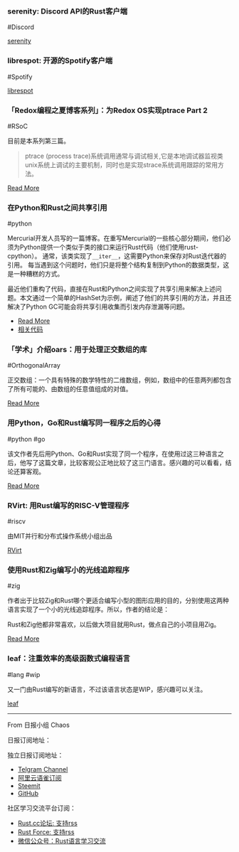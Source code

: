 ### serenity: Discord API的Rust客户端

#Discord

[serenity](https://github.com/serenity-rs/serenity)

### librespot: 开源的Spotify客户端

#Spotify

[librespot](https://github.com/librespot-org/librespot)

### 「Redox编程之夏博客系列」：为Redox OS实现ptrace Part 2

#RSoC

目前是本系列第三篇。

> ptrace (process trace)系统调用通常与调试相关,它是本地调试器监视类unix系统上调试的主要机制，同时也是实现strace系统调用跟踪的常用方法。

[Read More](https://www.redox-os.org/news/rsoc-ptrace-2/)

### 在Python和Rust之间共享引用

#python

Mercurial开发人员写的一篇博客。在重写Mercurial的一些核心部分期间，他们必须为Python提供一个类似于类的接口来运行Rust代码（他们使用rust-cpython）。 通常，该类实现了`__iter__`，这需要Python来保存对Rust迭代器的引用。 每当遇到这个问题时，他们只是将整个结构复制到Python的数据类型，这是一种糟糕的方式。

最近他们重构了代码，直接在Rust和Python之间实现了共享引用来解决上述问题。本文通过一个简单的HashSet为示例，阐述了他们的共享引用的方法，并且还解决了Python GC可能会将共享引用收集而引发内存泄漏等问题。

- [Read More](https://raphaelgomes.dev/blog/articles/2019-07-01-sharing-references-between-python-and-rust.html)
- [相关代码](https://heptapod.octobus.net/gracinet/rust-cpython-shared-ref/tree/topic/default/lock_explicit_count)

### 「学术」介绍oars：用于处理正交数组的库

#OrthogonalArray

正交数组：一个具有特殊的数学特性的二维数组，例如，数组中的任意两列都包含了所有可能的、由数组的任意值组成的对值。

[Read More](https://afnan.io/post/introducing-oars/)

### 用Python，Go和Rust编写同一程序之后的心得

#python #go

该文作者先后用Python、Go和Rust实现了同一个程序，在使用过这三种语言之后，他写了这篇文章，比较客观公正地比较了这三门语言。感兴趣的可以看看，结论还算客观。

[Read More](http://www.nicolas-hahn.com/python/go/rust/programming/2019/07/01/program-in-python-go-rust/)

### RVirt: 用Rust编写的RISC-V管理程序

#riscv

由MIT并行和分布式操作系统小组出品

[RVirt](https://github.com/mit-pdos/RVirt)

### 使用Rust和Zig编写小的光线追踪程序

#zig 

作者出于比较Zig和Rust哪个更适合编写小型的图形应用的目的，分别使用这两种语言实现了一个小的光线追踪程序。所以，作者的结论是：

Rust和Zig他都非常喜欢，以后做大项目就用Rust，做点自己的小项目用Zig。

[Read More](https://nelari.us/post/raytracer_with_rust_and_zig/)

### leaf：注重效率的高级函数式编程语言

#lang #wip

又一门由Rust编写的新语言，不过该语言状态是WIP，感兴趣可以关注。

[leaf](https://github.com/AlmightyFloppyFish/leaf)

---

From 日报小组 Chaos 

日报订阅地址：

独立日报订阅地址：
- [Telgram Channel](https://t.me/rust_daily_news )
- [阿里云语雀订阅](https://www.yuque.com/chaosbot/rustnews)
- [Steemit](https://steemit.com/@blackanger)
- [GitHub](https://github.com/RustStudy/rust_daily_news)

社区学习交流平台订阅：
- [Rust.cc论坛: 支持rss](https://rust.cc)
- [Rust Force: 支持rss](https://rustforce.net/)
- [微信公众号：Rust语言学习交流](https://rust.cc/article?id=ed7c9379-d681-47cb-9532-0db97d883f62)